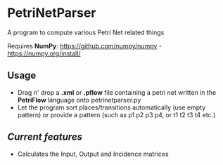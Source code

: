 # PetriNetParser
 A program to compute various Petri Net related things

Requires **NumPy**: https://github.com/numpy/numpy - https://numpy.org/install/

Usage
-

- Drag n' drop a **.xml** or **.pflow** file containing a petri net written in the **PetriFlow** language onto petrinetparser.py
- Let the program sort places/transitions automatically (use empty pattern) or provide a pattern (such as p1 p2 p3 p4, or t1 t2 t3 t4 etc.)

*Current features*
-

- Calculates the Input, Output and Incidence matrices
